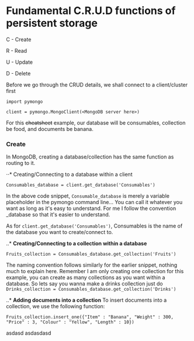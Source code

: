 # Fundamental C.R.U.D functions of persistent storage

C - Create

R - Read

U - Update

D - Delete

Before we go through the CRUD details, we shall connect to a client/cluster first
```
import pymongo

client = pymongo.MongoClient(<MongoDB server here>)
```
For this ~~cheatsheet~~ example, our database will be consumables, collection be food, and documents be banana.
### Create

In MongoDB, creating a database/collection has the same function as routing to it.

⋅⋅* Creating/Connecting to a database within a client
```
Consumables_database = client.get_database('Consumables') 
```
In the above code snippet, `Consumable_database` is merely a variable placeholder in the pymongo command line... You can call it whatever you want as long as it's easy to understand. For me I follow the convention <databasename>_database so that it's easier to understand.
  
  As for `client.get_database('Consumables')`, Consumables is the name of the database you want to create/connect to.
  
  ..* **Creating/Connecting to a collection within a database**
  ```
  Fruits_collection = Consumables_database.get_collection('Fruits')
  ```
  The naming convention follows similarly for the earlier snippet, nothing much to explain here.
  Remember I am only creating one collection for this example, you can create as many collections as you want within a database. So lets say you wanna make a drinks collection just do `Drinks_collection = Consumables_database.get_collection('Drinks')`
  
  ..* **Adding documents into a collection**
  To insert documents into a collection, we use the following function:
  ```
  Fruits_collection.insert_one({"Item" : "Banana", "Weight" : 300, "Price" : 3, "Colour" : "Yellow", "Length" : 10})
  ```
  asdasd
  asdasdasd

